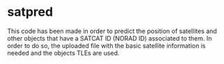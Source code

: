 # satpred
This code has been made in order to predict the position of satellites and other objects that have a SATCAT ID (NORAD ID) associated to them. In order to do so, the uploaded file with the basic satellite information is needed and the objects TLEs are used.
